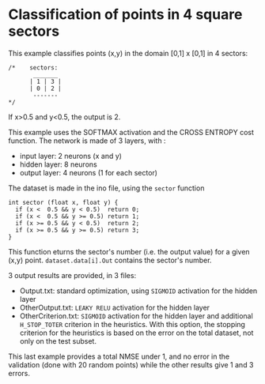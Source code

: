 # Classification of points in 4 square sectors

This example classifies points (x,y) in the domain [0,1] x [0,1] in 4 sectors:

```
/*    sectors:
       _______
      | 1 | 3 |
      | 0 | 2 |
       -------
*/
```
If x>0.5 and y<0.5, the output is 2.

This example uses the SOFTMAX activation and the CROSS ENTROPY cost function. The network is made of 3 layers, with :
* input layer: 2 neurons (x and y)
* hidden layer: 8 neurons
* output layer: 4 neurons (1 for each sector)

The dataset is made in the ino file, using the `sector` function
```
int sector (float x, float y) {
  if (x <  0.5 && y < 0.5)  return 0;
  if (x <  0.5 && y >= 0.5) return 1;
  if (x >= 0.5 && y < 0.5)  return 2;
  if (x >= 0.5 && y >= 0.5) return 3;
}
```
This function eturns the sector's number (i.e. the output value) for a given (x,y) point.  `dataset.data[i].Out` contains the sector's number.

3 output results are provided, in 3 files:
* Output.txt: standard optimization, using `SIGMOID` activation for the hidden layer
* OtherOutput.txt: `LEAKY RELU` activation for the hidden layer
* OtherCriterion.txt: `SIGMOID` activation for the hidden layer and additional `H_STOP_TOTER` criterion in the heuristics. With this option, the stopping criterion for the heuristics is based on the error on the total dataset, not only on the test subset.

This last example provides a total NMSE under 1, and no error in the validation (done with 20 random points) while the other results give 1 and 3 errors.